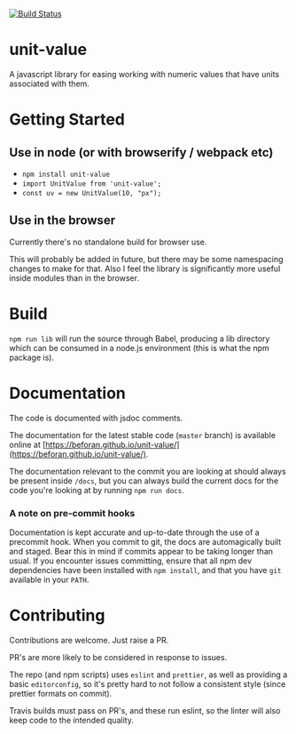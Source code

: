[![Build Status](https://travis-ci.org/beforan/unit-value.svg?branch=master)](https://travis-ci.org/beforan/unit-value)

# unit-value

A javascript library for easing working with numeric values that have units associated with them.

# Getting Started

## Use in node (or with browserify / webpack etc)

* `npm install unit-value`
* `import UnitValue from 'unit-value';`
* `const uv = new UnitValue(10, "px");`

## Use in the browser

Currently there's no standalone build for browser use.

This will probably be added in future, but there may be some namespacing changes to make for that.
Also I feel the library is significantly more useful inside modules than in the browser.

# Build

`npm run lib` will run the source through Babel, producing a lib directory which can be consumed in a node.js environment (this is what the npm package is).

# Documentation

The code is documented with jsdoc comments.

The documentation for the latest stable code (`master` branch) is available online at [https://beforan.github.io/unit-value/](https://beforan.github.io/unit-value/).

The documentation relevant to the commit you are looking at should always be present inside `/docs`, but you can always build the current docs for the code you're looking at by running `npm run docs`.

### A note on pre-commit hooks

Documentation is kept accurate and up-to-date through the use of a precommit hook. When you commit to git, the docs are automagically built and staged. Bear this in mind if commits appear to be taking longer than usual. If you encounter issues committing, ensure that all npm dev dependencies have been installed with `npm install`, and that you have `git` available in your `PATH`.

# Contributing

Contributions are welcome. Just raise a PR.

PR's are more likely to be considered in response to issues.

The repo (and npm scripts) uses `eslint` and `prettier`, as well as providing a basic `editorconfig`, so it's pretty hard to not follow a consistent style (since prettier formats on commit).

Travis builds must pass on PR's, and these run eslint, so the linter will also keep code to the intended quality.
